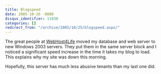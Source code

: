 ```yaml
---
title: Blogspeed
date: 2005-10-26 -0800
disqus_identifier: 11030
categories: []
redirect_from: "/archive/2005/10/25/blogspeed.aspx/"
---
```


The great people at [WebHost4Life](http://webhost4life.com/) moved my
database and web server to new Windows 2003 servers. They put them in
the same server block and I noticed a significant speed increase in the
time it takes my blog to load. This explains why my site was down this
morning.

Hopefully, this server has much less abusive tenants than my last one
did.

